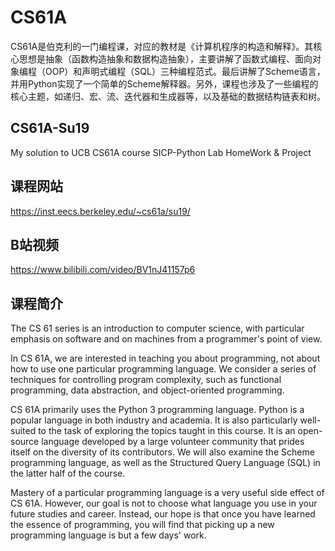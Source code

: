# CS61A
CS61A是伯克利的一门编程课，对应的教材是《计算机程序的构造和解释》。其核心思想是抽象（函数构造抽象和数据构造抽象），主要讲解了函数式编程、面向对象编程（OOP）和声明式编程（SQL）三种编程范式。最后讲解了Scheme语言，并用Python实现了一个简单的Scheme解释器。另外，课程也涉及了一些编程的核心主题，如递归、宏、流、迭代器和生成器等，以及基础的数据结构链表和树。

## CS61A-Su19
My solution to UCB CS61A course SICP-Python Lab HomeWork & Project

## 课程网站
https://inst.eecs.berkeley.edu/~cs61a/su19/

## B站视频
https://www.bilibili.com/video/BV1nJ41157p6

## 课程简介
The CS 61 series is an introduction to computer science, with particular emphasis on software and on machines from a programmer's point of view.

In CS 61A, we are interested in teaching you about programming, not about how to use one particular programming language. We consider a series of techniques for controlling program complexity, such as functional programming, data abstraction, and object-oriented programming. 

CS 61A primarily uses the Python 3 programming language. Python is a popular language in both industry and academia. It is also particularly well-suited to the task of exploring the topics taught in this course. It is an open-source language developed by a large volunteer community that prides itself on the diversity of its contributors. We will also examine the Scheme programming language, as well as the Structured Query Language (SQL) in the latter half of the course.  

Mastery of a particular programming language is a very useful side effect of CS 61A. However, our goal is not to choose what language you use in your future studies and career. Instead, our hope is that once you have learned the essence of programming, you will find that picking up a new programming language is but a few days' work.
